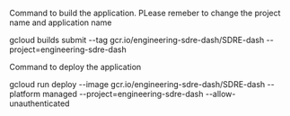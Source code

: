 Command to build the application. PLease remeber to change the project name and application name

gcloud builds submit --tag gcr.io/engineering-sdre-dash/SDRE-dash --project=engineering-sdre-dash

Command to deploy the application

gcloud run deploy --image gcr.io/engineering-sdre-dash/SDRE-dash --platform managed  --project=engineering-sdre-dash --allow-unauthenticated
